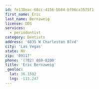```yaml
---
id: fe138eac-68cc-4156-bb84-bf06ca3575f1
first_name: Eric
last_name: Bernzweig
license: DDS
services:
  - periodontist
category: Dentists
address: '6835 W Charleston Blvd'
city: 'Las Vegas'
state: NV
zip: '89117'
phone: '(702) 869-8200'
title: 'Eric Bernzweig'
_geoloc:
  lat: 36.1592
  lng: -115.247
---
```

